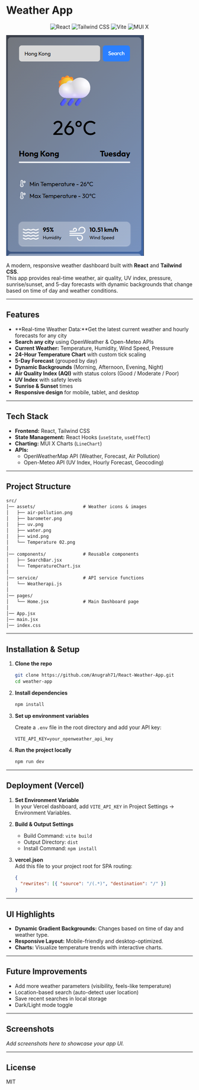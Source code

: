 # Weather App

<p align="center">
  <img src="https://img.shields.io/badge/React-20232A?style=for-the-badge&logo=react&logoColor=61DAFB" alt="React"/>
  <img src="https://img.shields.io/badge/Tailwind_CSS-38B2AC?style=for-the-badge&logo=tailwind-css&logoColor=white" alt="Tailwind CSS"/>
  <img src="https://img.shields.io/badge/Vite-B73BFE?style=for-the-badge&logo=vite&logoColor=FFD62E" alt="Vite"/>
  <img src="https://img.shields.io/badge/MUI-007FFF?style=for-the-badge&logo=mui&logoColor=white" alt="MUI X"/>
</p>
<div>
  <img src='./src/assets/Screenshot%202025-09-23%20142908.png'>
</div>

A modern, responsive weather dashboard built with **React** and **Tailwind CSS**.  
This app provides real-time weather, air quality, UV index, pressure, sunrise/sunset, and 5-day forecasts with dynamic backgrounds that change based on time of day and weather conditions.

---

## Features

- **Real-time Weather Data:**Get the latest current weather and hourly forecasts for any city
- **Search any city** using OpenWeather & Open-Meteo APIs
- **Current Weather:** Temperature, Humidity, Wind Speed, Pressure
- **24-Hour Temperature Chart** with custom tick scaling
- **5-Day Forecast** (grouped by day)
- **Dynamic Backgrounds** (Morning, Afternoon, Evening, Night)
- **Air Quality Index (AQI)** with status colors (Good / Moderate / Poor)
- **UV Index** with safety levels
- **Sunrise & Sunset** times
- **Responsive design** for mobile, tablet, and desktop

---

## Tech Stack

- **Frontend:** React, Tailwind CSS
- **State Management:** React Hooks (`useState`, `useEffect`)
- **Charting:** MUI X Charts (`LineChart`)
- **APIs:**
  - OpenWeatherMap API (Weather, Forecast, Air Pollution)
  - Open-Meteo API (UV Index, Hourly Forecast, Geocoding)

---

## Project Structure

```
src/
│── assets/                  # Weather icons & images
│   ├── air-pollution.png
│   ├── barometer.png
│   ├── uv.png
│   ├── water.png
│   ├── wind.png
│   └── Temperature 02.png
│
│── components/              # Reusable components
│   ├── SearchBar.jsx
│   └── TemperatureChart.jsx
│
│── service/                 # API service functions
│   └── Weatherapi.js
│
│── pages/
│   └── Home.jsx             # Main Dashboard page
│
│── App.jsx
│── main.jsx
│── index.css
```

---

## Installation & Setup

1. **Clone the repo**

   ```sh
   git clone https://github.com/Anugrah71/React-Weather-App.git
   cd weather-app
   ```

2. **Install dependencies**

   ```sh
   npm install
   ```

3. **Set up environment variables**

   Create a `.env` file in the root directory and add your API key:

   ```
   VITE_API_KEY=your_openweather_api_key
   ```

4. **Run the project locally**
   ```sh
   npm run dev
   ```

---

## Deployment (Vercel)

1. **Set Environment Variable**  
   In your Vercel dashboard, add `VITE_API_KEY` in Project Settings → Environment Variables.

2. **Build & Output Settings**

   - Build Command: `vite build`
   - Output Directory: `dist`
   - Install Command: `npm install`

3. **vercel.json**  
   Add this file to your project root for SPA routing:
   ```json
   {
     "rewrites": [{ "source": "/(.*)", "destination": "/" }]
   }
   ```

---

## UI Highlights

- **Dynamic Gradient Backgrounds:** Changes based on time of day and weather type.
- **Responsive Layout:** Mobile-friendly and desktop-optimized.
- **Charts:** Visualize temperature trends with interactive charts.

---

## Future Improvements

- Add more weather parameters (visibility, feels-like temperature)
- Location-based search (auto-detect user location)
- Save recent searches in local storage
- Dark/Light mode toggle

---

## Screenshots

_Add screenshots here to showcase your app UI._

---

## License

MIT

